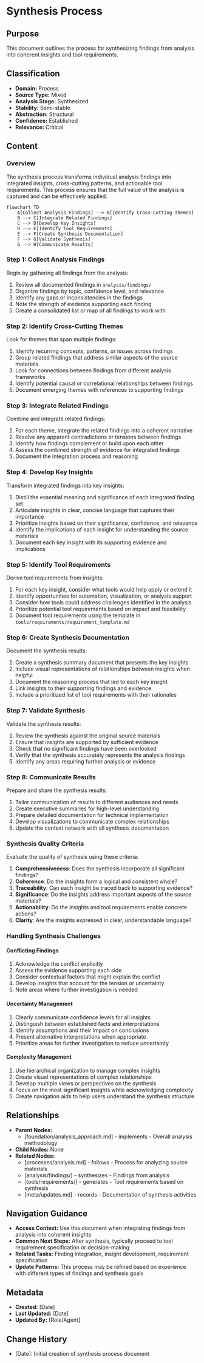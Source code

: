 # Synthesis Process

## Purpose
This document outlines the process for synthesizing findings from analysis into coherent insights and tool requirements.

## Classification
- **Domain:** Process
- **Source Type:** Mixed
- **Analysis Stage:** Synthesized
- **Stability:** Semi-stable
- **Abstraction:** Structural
- **Confidence:** Established
- **Relevance:** Critical

## Content

### Overview

The synthesis process transforms individual analysis findings into integrated insights, cross-cutting patterns, and actionable tool requirements. This process ensures that the full value of the analysis is captured and can be effectively applied.

```mermaid
flowchart TD
    A[Collect Analysis Findings] --> B[Identify Cross-Cutting Themes]
    B --> C[Integrate Related Findings]
    C --> D[Develop Key Insights]
    D --> E[Identify Tool Requirements]
    E --> F[Create Synthesis Documentation]
    F --> G[Validate Synthesis]
    G --> H[Communicate Results]
```

### Step 1: Collect Analysis Findings

Begin by gathering all findings from the analysis:

1. Review all documented findings in `analysis/findings/`
2. Organize findings by topic, confidence level, and relevance
3. Identify any gaps or inconsistencies in the findings
4. Note the strength of evidence supporting each finding
5. Create a consolidated list or map of all findings to work with

### Step 2: Identify Cross-Cutting Themes

Look for themes that span multiple findings:

1. Identify recurring concepts, patterns, or issues across findings
2. Group related findings that address similar aspects of the source materials
3. Look for connections between findings from different analysis frameworks
4. Identify potential causal or correlational relationships between findings
5. Document emerging themes with references to supporting findings

### Step 3: Integrate Related Findings

Combine and integrate related findings:

1. For each theme, integrate the related findings into a coherent narrative
2. Resolve any apparent contradictions or tensions between findings
3. Identify how findings complement or build upon each other
4. Assess the combined strength of evidence for integrated findings
5. Document the integration process and reasoning

### Step 4: Develop Key Insights

Transform integrated findings into key insights:

1. Distill the essential meaning and significance of each integrated finding set
2. Articulate insights in clear, concise language that captures their importance
3. Prioritize insights based on their significance, confidence, and relevance
4. Identify the implications of each insight for understanding the source materials
5. Document each key insight with its supporting evidence and implications

### Step 5: Identify Tool Requirements

Derive tool requirements from insights:

1. For each key insight, consider what tools would help apply or extend it
2. Identify opportunities for automation, visualization, or analysis support
3. Consider how tools could address challenges identified in the analysis
4. Prioritize potential tool requirements based on impact and feasibility
5. Document tool requirements using the template in `tools/requirements/requirement_template.md`

### Step 6: Create Synthesis Documentation

Document the synthesis results:

1. Create a synthesis summary document that presents the key insights
2. Include visual representations of relationships between insights when helpful
3. Document the reasoning process that led to each key insight
4. Link insights to their supporting findings and evidence
5. Include a prioritized list of tool requirements with their rationales

### Step 7: Validate Synthesis

Validate the synthesis results:

1. Review the synthesis against the original source materials
2. Ensure that insights are supported by sufficient evidence
3. Check that no significant findings have been overlooked
4. Verify that the synthesis accurately represents the analysis findings
5. Identify any areas requiring further analysis or evidence

### Step 8: Communicate Results

Prepare and share the synthesis results:

1. Tailor communication of results to different audiences and needs
2. Create executive summaries for high-level understanding
3. Prepare detailed documentation for technical implementation
4. Develop visualizations to communicate complex relationships
5. Update the context network with all synthesis documentation

### Synthesis Quality Criteria

Evaluate the quality of synthesis using these criteria:

1. **Comprehensiveness**: Does the synthesis incorporate all significant findings?
2. **Coherence**: Do the insights form a logical and consistent whole?
3. **Traceability**: Can each insight be traced back to supporting evidence?
4. **Significance**: Do the insights address important aspects of the source materials?
5. **Actionability**: Do the insights and tool requirements enable concrete actions?
6. **Clarity**: Are the insights expressed in clear, understandable language?

### Handling Synthesis Challenges

#### Conflicting Findings
1. Acknowledge the conflict explicitly
2. Assess the evidence supporting each side
3. Consider contextual factors that might explain the conflict
4. Develop insights that account for the tension or uncertainty
5. Note areas where further investigation is needed

#### Uncertainty Management
1. Clearly communicate confidence levels for all insights
2. Distinguish between established facts and interpretations
3. Identify assumptions and their impact on conclusions
4. Present alternative interpretations when appropriate
5. Prioritize areas for further investigation to reduce uncertainty

#### Complexity Management
1. Use hierarchical organization to manage complex insights
2. Create visual representations of complex relationships
3. Develop multiple views or perspectives on the synthesis
4. Focus on the most significant insights while acknowledging complexity
5. Create navigation aids to help users understand the synthesis structure

## Relationships
- **Parent Nodes:** 
  - [foundation/analysis_approach.md] - implements - Overall analysis methodology
- **Child Nodes:** None
- **Related Nodes:** 
  - [processes/analysis.md] - follows - Process for analyzing source materials
  - [analysis/findings/] - synthesizes - Findings from analysis
  - [tools/requirements/] - generates - Tool requirements based on synthesis
  - [meta/updates.md] - records - Documentation of synthesis activities

## Navigation Guidance
- **Access Context:** Use this document when integrating findings from analysis into coherent insights
- **Common Next Steps:** After synthesis, typically proceed to tool requirement specification or decision-making
- **Related Tasks:** Finding integration, insight development, requirement specification
- **Update Patterns:** This process may be refined based on experience with different types of findings and synthesis goals

## Metadata
- **Created:** [Date]
- **Last Updated:** [Date]
- **Updated By:** [Role/Agent]

## Change History
- [Date]: Initial creation of synthesis process document
